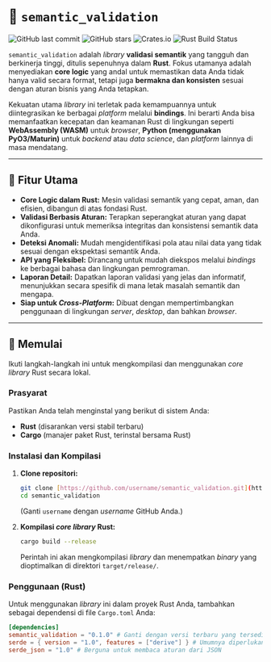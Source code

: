 # 🤖 `semantic_validation`

![GitHub last commit](https://img.shields.io/github/last-commit/herros27/validation_semantic)
![GitHub stars](https://img.shields.io/github/stars/herros27/validation_semantic?style=social)
![Crates.io](https://img.shields.io/crates/v/semantic_validation)
![Rust Build Status](https://github.com/herros27/validation_semantic/actions/workflows/rust.yml/badge.svg)

`semantic_validation` adalah *library* **validasi semantik** yang tangguh dan berkinerja tinggi, ditulis sepenuhnya dalam **Rust**. Fokus utamanya adalah menyediakan **core logic** yang andal untuk memastikan data Anda tidak hanya valid secara format, tetapi juga **bermakna dan konsisten** sesuai dengan aturan bisnis yang Anda tetapkan.

Kekuatan utama *library* ini terletak pada kemampuannya untuk diintegrasikan ke berbagai *platform* melalui **bindings**. Ini berarti Anda bisa memanfaatkan kecepatan dan keamanan Rust di lingkungan seperti **WebAssembly (WASM)** untuk *browser*, **Python (menggunakan PyO3/Maturin)** untuk *backend* atau *data science*, dan *platform* lainnya di masa mendatang.

---

## 🌟 Fitur Utama

* **Core Logic dalam Rust:** Mesin validasi semantik yang cepat, aman, dan efisien, dibangun di atas fondasi Rust.
* **Validasi Berbasis Aturan:** Terapkan seperangkat aturan yang dapat dikonfigurasi untuk memeriksa integritas dan konsistensi semantik data Anda.
* **Deteksi Anomali:** Mudah mengidentifikasi pola atau nilai data yang tidak sesuai dengan ekspektasi semantik Anda.
* **API yang Fleksibel:** Dirancang untuk mudah diekspos melalui *bindings* ke berbagai bahasa dan lingkungan pemrograman.
* **Laporan Detail:** Dapatkan laporan validasi yang jelas dan informatif, menunjukkan secara spesifik di mana letak masalah semantik dan mengapa.
* **Siap untuk *Cross-Platform*:** Dibuat dengan mempertimbangkan penggunaan di lingkungan *server*, *desktop*, dan bahkan *browser*.

---

## 🚀 Memulai

Ikuti langkah-langkah ini untuk mengkompilasi dan menggunakan *core library* Rust secara lokal.

### Prasyarat

Pastikan Anda telah menginstal yang berikut di sistem Anda:

* **Rust** (disarankan versi stabil terbaru)
* **Cargo** (manajer paket Rust, terinstal bersama Rust)

### Instalasi dan Kompilasi

1.  **Clone repositori:**
    ```bash
    git clone [https://github.com/username/semantic_validation.git](https://github.com/username/semantic_validation.git)
    cd semantic_validation
    ```
    (Ganti `username` dengan *username* GitHub Anda.)

2.  **Kompilasi *core library* Rust:**
    ```bash
    cargo build --release
    ```
    Perintah ini akan mengkompilasi *library* dan menempatkan *binary* yang dioptimalkan di direktori `target/release/`.

### Penggunaan (Rust)

Untuk menggunakan *library* ini dalam proyek Rust Anda, tambahkan sebagai dependensi di file `Cargo.toml` Anda:

```toml
[dependencies]
semantic_validation = "0.1.0" # Ganti dengan versi terbaru yang tersedia di crates.io
serde = { version = "1.0", features = ["derive"] } # Umumnya diperlukan untuk serialisasi/deserialisasi data
serde_json = "1.0" # Berguna untuk membaca aturan dari JSON
